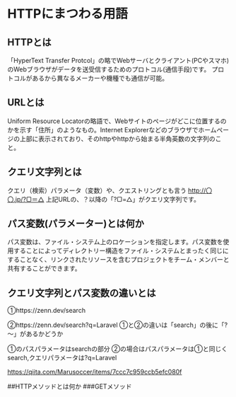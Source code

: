 # HTTPにまつわる用語

## HTTPとは
「HyperText Transfer Protcol」の略でWebサーバとクライアント(PCやスマホ)のWebブラウザがデータを送受信するためのプロトコル(通信手段)です。
プロトコルがあるから異なるメーカーや機種でも通信が可能。



## URLとは
Uniform Resource Locatorの略語で、Webサイトのページがどこに位置するのかを示す「住所」のようなもの。Internet Explorerなどのブラウザでホームページの上部に表示されており、そのhttpやhttpから始まる半角英数の文字列のこと。

## クエリ文字列とは
クエリ（検索）パラメータ（変数）や、クエストリングとも言う
http://〇〇.jp/?▢＝△
上記URLの、？以降の「?▢=△」がクエリ文字列です。

## パス変数(パラメーター)とは何か
パス変数は、ファイル・システム上のロケーションを指定します。パス変数を使用することによってディレクトリー構造をファイル・システムとまったく同じにすることなく、リンクされたリソースを含むプロジェクトをチーム・メンバーと共有することができます。

## クエリ文字列とパス変数の違いとは
①https://zenn.dev/search

②https://zenn.dev/search?q=Laravel
①と②の違いは「search」の後に「?～」があるかどうか

①のパスパラメータはsearchの部分
②の場合はパスパラメータは①と同じくsearch,クエリパラメータは?q=Laravel

https://qiita.com/Marusoccer/items/7ccc7c959ccb5efc080f

##HTTPメソッドとは何か
###GETメソッド

